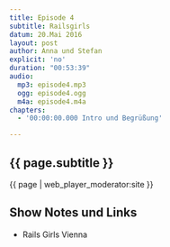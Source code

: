 ```yaml
---
title: Episode 4
subtitle: Railsgirls
datum: 20.Mai 2016
layout: post
author: Anna und Stefan
explicit: 'no'
duration: "00:53:39"
audio:
  mp3: episode4.mp3
  ogg: episode4.ogg
  m4a: episode4.m4a
chapters:
  - '00:00:00.000 Intro und Begrüßung'

---
```


## {{ page.subtitle }}

{{ page | web_player_moderator:site }}

## Show Notes und Links

* Rails Girls Vienna
